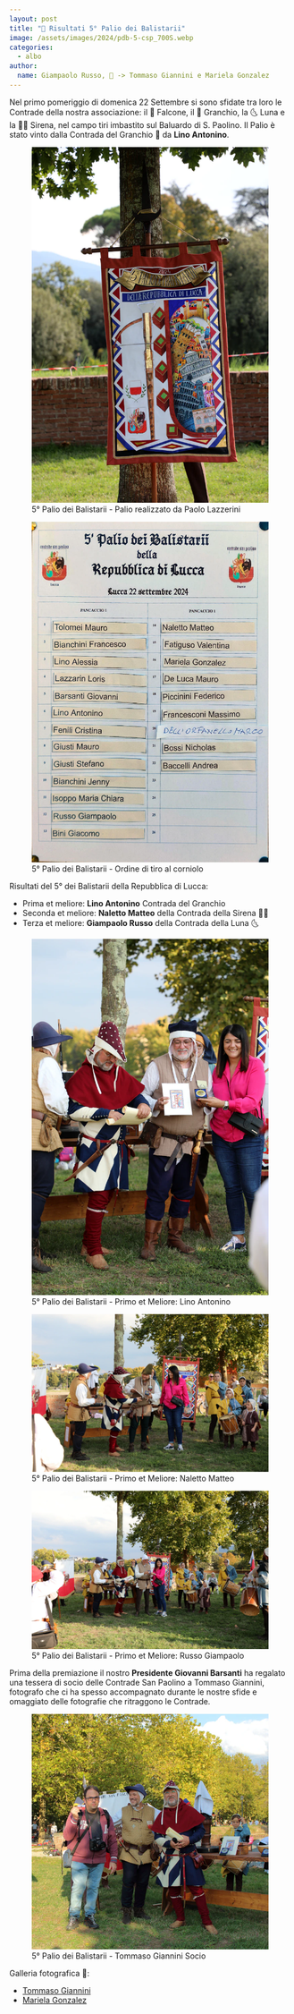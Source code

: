 ```yaml
---
layout: post
title: "🎯 Risultati 5° Palio dei Balistarii"
image: /assets/images/2024/pdb-5-csp_700S.webp
categories:
  - albo
author:
  name: Giampaolo Russo, 📸 -> Tommaso Giannini e Mariela Gonzalez
---
```


Nel primo pomeriggio di domenica 22 Settembre si sono sfidate tra loro le Contrade della nostra associazione: il 🦅 Falcone, il 🦀 Granchio, la 🌜 Luna e la 🧜‍♀️ Sirena, nel campo tiri imbastito sul Baluardo di S. Paolino. Il Palio è stato vinto dalla Contrada del Granchio 🦀 da **Lino Antonino**.

<!-- more -->

<figure class="align-center">
    <img src="/assets/images/2024/pdb-5-palio-lazzerini_700S.webp" alt="5° Palio dei Balistarii - Palio realizzato da Paolo Lazzerini">
  <figcaption>5° Palio dei Balistarii - Palio realizzato da Paolo Lazzerini</figcaption>
</figure>

<figure class="align-center">
    <img src="/assets/images/2024/pdb-5-ordine-di-tiro_700S.webp" alt="5° Palio dei Balistarii - Ordine di tiro al corniolo">
  <figcaption>5° Palio dei Balistarii - Ordine di tiro al corniolo</figcaption>
</figure>

Risultati del 5° dei Balistarii della Repubblica di Lucca:

* Prima et meliore: **Lino Antonino** Contrada del Granchio
* Seconda et meliore: **Naletto Matteo** della Contrada della Sirena 🧜🏻
* Terza et meliore: **Giampaolo Russo** della Contrada della Luna 🌜

<figure class="align-center">
    <img src="/assets/images/2024/pdb-5-lino-primo-et-meliore_700S.webp" alt="5° Palio dei Balistarii - Primo et Meliore: Lino Antonino">
  <figcaption>5° Palio dei Balistarii - Primo et Meliore: Lino Antonino</figcaption>
</figure>

<figure class="align-center">
    <img src="/assets/images/2024/pdb-5-naletto-secondo-et-meliore_700S.webp" alt="5° Palio dei Balistarii - Primo et Meliore: Naletto Matteo">
  <figcaption>5° Palio dei Balistarii - Primo et Meliore: Naletto Matteo</figcaption>
</figure>

<figure class="align-center">
    <img src="/assets/images/2024/pdb-5-russo-terzo-et-meliore_700S.webp" alt="5° Palio dei Balistarii - Primo et Meliore: Russo Giampaolo">
  <figcaption>5° Palio dei Balistarii - Primo et Meliore: Russo Giampaolo</figcaption>
</figure>

Prima della premiazione il nostro **Presidente Giovanni Barsanti** ha regalato una tessera di socio delle Contrade San Paolino a Tommaso Giannini, fotografo che ci ha spesso accompagnato durante le nostre sfide e omaggiato delle fotografie che ritraggono le Contrade.

<figure class="align-center">
    <img src="/assets/images/2024/pdb-5-giannini-socio_700S.webp" alt="5° Palio dei Balistarii - Tommaso Giannini Socio">
  <figcaption>5° Palio dei Balistarii - Tommaso Giannini Socio</figcaption>
</figure>

Galleria fotografica 📸:

* [Tommaso Giannini](https://drive.google.com/drive/folders/1E6mVPP6cXt_2SdtUYGaZY7uetAKg9wtd?usp=sharing)
* [Mariela Gonzalez](https://drive.google.com/drive/folders/1qWOiNOvT2dIt6h-nT8hg8VjX5b-eoAk_?usp=sharing)
